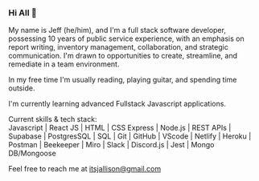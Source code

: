 ### Hi All 👋

My name is Jeff (he/him), and I'm a full stack software developer, possessing 10 years of public service experience, with an emphasis on report writing, inventory management, collaboration, and strategic communication. I'm drawn to opportunities to create, streamline, and remediate in a team environment. 

In my free time I'm usually reading, playing guitar, and spending time outside.

I'm currently learning advanced Fullstack Javascript applications.

Current skills & tech stack: <br>
Javascript | React JS | HTML | CSS Express | Node.js | REST APIs | Supabase | PostgresSQL | SQL | Git | GitHub | VScode | Netlify | Heroku | Postman |
Beekeeper | Miro | Slack | Discord.js | Jest | Mongo DB/Mongoose

Feel free to reach me at itsjallison@gmail.com

<!--
**JeffreyAllison/JeffreyAllison** is a ✨ _special_ ✨ repository because its `README.md` (this file) appears on your GitHub profile.

Here are some ideas to get you started:

- 🔭 I’m currently working on ...
- 🌱 I’m currently learning ...
- 👯 I’m looking to collaborate on ...
- 🤔 I’m looking for help with ...
- 💬 Ask me about ...
- 📫 How to reach me: ...
- 😄 Pronouns: ...
- ⚡ Fun fact: ...
-->
